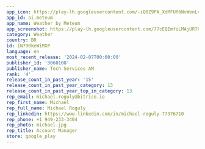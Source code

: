 ```yaml
---
app_icon: https://play-lh.googleusercontent.com/-iQ0Z9PA_XdMFUf6NvWenL47FXvkUaIzoLwDgdKiRRs1AEDEGVJadQPVZgNlkWo8Awo
app_id: ai.meteum
app_name: Weather by Meteum
app_screenshot: https://play-lh.googleusercontent.com/77cEQImfiLMAjUR7hHqciTC6__zNtq7h8s_z5ONMx1jWs4ClK_4UfiswEOrd4QTkVEor
category: Weather
country: BR
id: iN790keWiMXP
language: en
most_recent_release: '2024-02-07T00:00:00'
publisher_id: '3060108'
publisher_name: Tech Services AM
rank: '4'
release_count_in_past_year: '15'
release_count_in_past_year_category: 13
release_count_in_past_year_top_in_category: 13
rep_email: michael.roguly@bitrise.io
rep_first_name: Michael
rep_full_name: Michael Roguly
rep_linkedin: https://www.linkedin.com/in/michael-roguly-77376710
rep_phone: +1 949-233-3404
rep_photo: michael.jpg
rep_title: Account Manager
store: google_play
---
```

